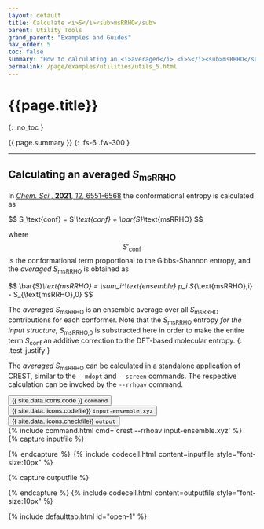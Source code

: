 ```yaml
---
layout: default
title: Calculate <i>S</i><sub>msRRHO</sub>
parent: Utility Tools
grand_parent: "Examples and Guides"
nav_order: 5
toc: false
summary: "How to calculating an <i>averaged</i> <i>S</i><sub>msRRHO</sub> for CREST's entropy mode."
permalink: /page/examples/utilities/utils_5.html
---
```


# {{page.title}}
{: .no_toc }

{{ page.summary }}
{: .fs-6 .fw-300 }

---

## Calculating an averaged <i>S</i><sub>msRRHO</sub>

In [*Chem. Sci.*, **2021**, *12*, 6551-6568](https://doi.org/10.1039/D1SC00621E)
the conformational entropy is calculated as

\$$
S_\text{conf} = S'_\text{conf} + \bar{S}_\text{msRRHO}
$$

where $$S'_\text{conf}$$ is the conformational term proportional to the Gibbs-Shannon entropy,
and the *averaged* <i>S</i><sub>msRRHO</sub> is obtained as

\$$
\bar{S}_\text{msRRHO} = \sum_i^\text{ensemble} p_i S_{\text{msRRHO},i} - S_{\text{msRRHO},0}
$$

The *averaged* <i>S</i><sub>msRRHO</sub> is an ensemble average over all <i>S</i><sub>msRRHO</sub> contributions for each conformer.
Note that the <i>S</i><sub>msRRHO</sub> entropy *for the input structure*, <i>S</i><sub>msRRHO,0</sub> is substracted here in order to make the entire term <i>S</i><sub>conf</sub> an additive correction to the DFT-based molecular entropy. 
{: .test-justify }

The *averaged* <i>S</i><sub>msRRHO</sub> can be calculated in a standalone application of CREST, similar to  the `--mdopt` and `--screen` commands.
The respective calculation can be invoked by the `--rrhoav` command.

 <!-- Tab links -->
<div class="tab card">
  <button class="tablinks tab-id-1" onclick="openTabId(event, 'tab-1-1', 'tab-id-1')" 
  id="open-1">{{ site.data.icons.code }} <code>command</code></button>
  <button class="tablinks tab-id-1" onclick="openTabId(event, 'tab-1-2', 'tab-id-1')">{{ site.data.  icons.codefile}} <code>input-ensemble.xyz</code></button>
  <button class="tablinks tab-id-1" onclick="openTabId(event, 'tab-1-4', 'tab-id-1')">{{ site.data.  icons.checkfile}} <code>output</code></button>
</div>
<!-- Tab content -->
<div id="tab-1-1" class="tabcontent tab-id-1" style="text-align:justify">
{% include command.html cmd='crest <span class="nt">--rrhoav</span> input-ensemble.xyz' %}
</div>
<div id="tab-1-2" class="tabcontent tab-id-1" style="text-align:justify">
{% capture inputfile %}

{% endcapture %}
{% include codecell.html content=inputfile style="font-size:10px" %}
</div>
<div id="tab-1-4" class="tabcontent tab-id-1" style="text-align:justify">
{% capture outputfile %}

{% endcapture %}
{% include codecell.html content=outputfile style="font-size:10px" %}
</div>
{% include defaulttab.html id="open-1" %}
